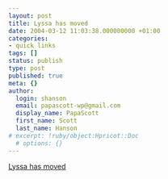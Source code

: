 ```yaml
---
layout: post
title: Lyssa has moved
date: 2004-03-12 11:03:38.000000000 +01:00
categories:
- quick links
tags: []
status: publish
type: post
published: true
meta: {}
author:
  login: shanson
  email: papascott-wp@gmail.com
  display_name: PapaScott
  first_name: Scott
  last_name: Hanson
# excerpt: !ruby/object:Hpricot::Doc
  # options: {}
---
```

<p><a title="Blogrollers, update your links!" href="http://www.lyssas-lounge.de/peepshow/">Lyssa has moved</a></p>
